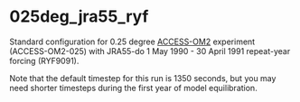 # 025deg_jra55_ryf
Standard configuration for 0.25 degree [ACCESS-OM2](https://github.com/COSIMA/access-om2) experiment (ACCESS-OM2-025) with JRA55-do 1 May 1990 - 30 April 1991 repeat-year forcing (RYF9091).

Note that the default timestep for this run is 1350 seconds, but you may need shorter timesteps during the first year of model equilibration.
